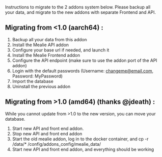 Instructions to migrate to the 2 addons system below.
Please backup all your data, and migrate to the new addons with separate Frontend and API.

## Migrating from <1.0 (aarch64) :

1. Backup all your data from this addon
2. Install the Mealie API addon
3. Configure your base url if needed, and launch it
4. Install the Mealie Frontend addon
5. Configure the API endpoint (make sure to use the addon port of the API addon)
6. Login with the default passwords (Username: changeme@email.com, Password: MyPassword)
7. Import the database
8. Uninstall the previous addon

## Migrating from >1.0 (amd64) (thanks @jdeath) :

While you cannot update from >1.0 to the new version, you can move your database.
1. Start new API and front end addon.
2. Stop new API and front end addon
3. Start the old mealie addon, log in to the docker container, and cp -r /data/* /config/addons_config/mealie_data/
4. Start new API and front end addon, and everything should be working
